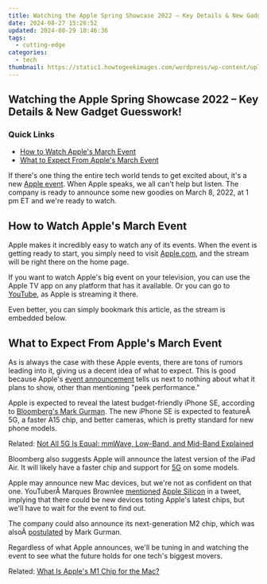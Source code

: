 ```yaml
---
title: Watching the Apple Spring Showcase 2022 – Key Details & New Gadget Guesswork!
date: 2024-08-27 15:26:52
updated: 2024-08-29 10:46:36
tags:
  - cutting-edge
categories:
  - tech
thumbnail: https://static1.howtogeekimages.com/wordpress/wp-content/uploads/2022/03/apple-spring-event.jpg
---
```


## Watching the Apple Spring Showcase 2022 – Key Details & New Gadget Guesswork!

### Quick Links

* [How to Watch Apple's March Event](https://video-capture.techidaily.com/innovative-strategies-for-vimeo-video-recording/)
* [What to Expect From Apple's March Event](https://fox-friendly.techidaily.com/close-up-mastery-in-film-production/)

If there's one thing the entire tech world tends to get excited about, it's a new [Apple event](https://article-helps.techidaily.com/updated-zoom-meetings-at-your-fingertips-from-gmail-for-2024/). When Apple speaks, we all can't help but listen. The company is ready to announce some new goodies on March 8, 2022, at 1 pm ET and we're ready to watch.

##  How to Watch Apple's March Event

 Apple makes it incredibly easy to watch any of its events. When the event is getting ready to start, you simply need to visit [Apple.com](https://www.apple.com/apple-events/), and the stream will be right there on the home page.

 If you want to watch Apple's big event on your television, you can use the Apple TV app on any platform that has it available. Or you can go to [YouTube](https://www.youtube.com/watch?v=CUwg%5FJoNHpo), as Apple is streaming it there.

 Even better, you can simply bookmark this article, as the stream is embedded below.

##  What to Expect From Apple's March Event

 As is always the case with these Apple events, there are tons of rumors leading into it, giving us a decent idea of what to expect. This is good because Apple's [event announcement](https://twitter.com/gregjoz/status/1499067834411872258?ref%5Fsrc=twsrc%5Etfw%7Ctwcamp%5Etweetembed%7Ctwterm%5E1499067834411872258%7Ctwgr%5E%7Ctwcon%5Es1%5Fc10&ref%5Furl=https%3A%2F%2Fwww.howtogeek.com%2Fwp-admin%2Fpost.php%3Fpost%3D789632action%3Dedit) tells us next to nothing about what it plans to show, other than mentioning "peek performance."

 Apple is expected to reveal the latest budget-friendly iPhone SE, according to [Bloomberg's Mark Gurman](https://www.bloomberg.com/news/articles/2022-02-04/apple-aims-to-debut-new-low-cost-5g-iphone-ipad-in-early-march). The new iPhone SE is expected to featureÂ 5G, a faster A15 chip, and better cameras, which is pretty standard for new phone models.

Related: [Not All 5G Is Equal: mmWave, Low-Band, and Mid-Band Explained](https://eaxpv-info.techidaily.com/new-flip-to-fun-converting-youtube-videos-to-playful-download-free-gifs-for-2024/) 

 Bloomberg also suggests Apple will announce the latest version of the iPad Air. It will likely have a faster chip and support for [5G](https://eaxpv-info.techidaily.com/new-flip-to-fun-converting-youtube-videos-to-playful-download-free-gifs-for-2024/) on some models.

 Apple may announce new Mac devices, but we're not as confident on that one. YouTuberÂ Marques Brownlee [mentioned](https://twitter.com/mkbhd/status/1499067562151366664?s=21) [Apple Silicon](https://hardware-help.techidaily.com/expert-guide-finding-and-installing-the-right-drivers-for-your-hp-thunderbolt-g2-dock-whether-you-need-120w-or-230w-power-support/) in a tweet, implying that there could be new devices toting Apple's latest chips, but we'll have to wait for the event to find out.

 The company could also announce its next-generation M2 chip, which was alsoÂ [postulated](https://www.bloomberg.com/news/newsletters/2022-02-20/when-will-apple-aapl-launch-a-new-macbook-air-macbook-pro-imac-pro-in-2022-kzvdtgri) by Mark Gurman.

 Regardless of what Apple announces, we'll be tuning in and watching the event to see what the future holds for one tech's biggest movers.

Related: [What Is Apple's M1 Chip for the Mac?](https://hardware-help.techidaily.com/expert-guide-finding-and-installing-the-right-drivers-for-your-hp-thunderbolt-g2-dock-whether-you-need-120w-or-230w-power-support/)

<ins class="adsbygoogle"
     style="display:block"
     data-ad-format="autorelaxed"
     data-ad-client="ca-pub-7571918770474297"
     data-ad-slot="1223367746"></ins>



<ins class="adsbygoogle"
     style="display:block"
     data-ad-client="ca-pub-7571918770474297"
     data-ad-slot="8358498916"
     data-ad-format="auto"
     data-full-width-responsive="true"></ins>
